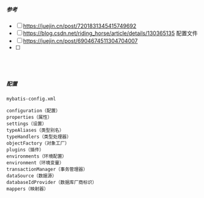 

##### 参考

- [ ] https://juejin.cn/post/7201831345415749692
- [ ] https://blog.csdn.net/riding_horse/article/details/130365135 配置文件
- [ ] https://juejin.cn/post/6904674511304704007
- [ ] 

```




```

##### 配置

```
mybatis-config.xml
```

```
configuration（配置）
properties（属性）
settings（设置）
typeAliases（类型别名）
typeHandlers（类型处理器）
objectFactory（对象工厂）
plugins（插件）
environments（环境配置）
environment（环境变量）
transactionManager（事务管理器）
dataSource（数据源）
databaseIdProvider（数据库厂商标识）
mappers（映射器）



```

